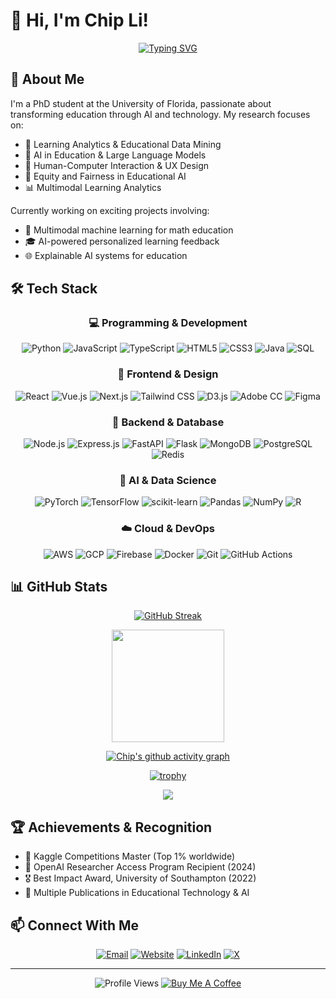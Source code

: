 # 👋 Hi, I'm Chip Li! 

<div align="center">
  
[![Typing SVG](https://readme-typing-svg.herokuapp.com?font=Fira+Code&pause=1000&color=2D9EF7&center=true&vCenter=true&width=435&lines=PhD+Student+%40+University+of+Florida;AI+%26+Education+Enthusiast;Making+Learning+Smarter+with+AI)](https://git.io/typing-svg)

</div>

## 🧠 About Me

I'm a PhD student at the University of Florida, passionate about transforming education through AI and technology. My research focuses on:

- 🎯 Learning Analytics & Educational Data Mining
- 🤖 AI in Education & Large Language Models
- 🎨 Human-Computer Interaction & UX Design
- 🌟 Equity and Fairness in Educational AI
- 📊 Multimodal Learning Analytics

Currently working on exciting projects involving:
- 🔬 Multimodal machine learning for math education
- 🎓 AI-powered personalized learning feedback
- 🌐 Explainable AI systems for education

## 🛠️ Tech Stack

<div align="center">

### 💻 Programming & Development
![Python](https://img.shields.io/badge/Python-3776AB?style=flat-square&logo=python&logoColor=white)
![JavaScript](https://img.shields.io/badge/JavaScript-F7DF1E?style=flat-square&logo=javascript&logoColor=black)
![TypeScript](https://img.shields.io/badge/TypeScript-007ACC?style=flat-square&logo=typescript&logoColor=white)
![HTML5](https://img.shields.io/badge/HTML5-E34F26?style=flat-square&logo=html5&logoColor=white)
![CSS3](https://img.shields.io/badge/CSS3-1572B6?style=flat-square&logo=css3&logoColor=white)
![Java](https://img.shields.io/badge/Java-ED8B00?style=flat-square&logo=openjdk&logoColor=white)
![SQL](https://img.shields.io/badge/SQL-4479A1?style=flat-square&logo=mysql&logoColor=white)

### 🎨 Frontend & Design
![React](https://img.shields.io/badge/React-20232A?style=flat-square&logo=react&logoColor=61DAFB)
![Vue.js](https://img.shields.io/badge/Vue.js-35495E?style=flat-square&logo=vue.js&logoColor=4FC08D)
![Next.js](https://img.shields.io/badge/Next.js-000000?style=flat-square&logo=next.js&logoColor=white)
![Tailwind CSS](https://img.shields.io/badge/Tailwind_CSS-38B2AC?style=flat-square&logo=tailwind-css&logoColor=white)
![D3.js](https://img.shields.io/badge/D3.js-F9A03C?style=flat-square&logo=d3.js&logoColor=white)
![Adobe CC](https://img.shields.io/badge/Adobe%20Creative%20Cloud-DA1F26?style=flat-square&logo=Adobe%20Creative%20Cloud&logoColor=white)
![Figma](https://img.shields.io/badge/Figma-F24E1E?style=flat-square&logo=figma&logoColor=white)

### 🔧 Backend & Database
![Node.js](https://img.shields.io/badge/Node.js-43853D?style=flat-square&logo=node.js&logoColor=white)
![Express.js](https://img.shields.io/badge/Express.js-404D59?style=flat-square&logo=express&logoColor=white)
![FastAPI](https://img.shields.io/badge/FastAPI-009688?style=flat-square&logo=fastapi&logoColor=white)
![Flask](https://img.shields.io/badge/Flask-000000?style=flat-square&logo=flask&logoColor=white)
![MongoDB](https://img.shields.io/badge/MongoDB-4EA94B?style=flat-square&logo=mongodb&logoColor=white)
![PostgreSQL](https://img.shields.io/badge/PostgreSQL-316192?style=flat-square&logo=postgresql&logoColor=white)
![Redis](https://img.shields.io/badge/Redis-DC382D?style=flat-square&logo=redis&logoColor=white)

### 🤖 AI & Data Science
![PyTorch](https://img.shields.io/badge/PyTorch-%23EE4C2C.svg?style=flat-square&logo=PyTorch&logoColor=white)
![TensorFlow](https://img.shields.io/badge/TensorFlow-%23FF6F00.svg?style=flat-square&logo=TensorFlow&logoColor=white)
![scikit-learn](https://img.shields.io/badge/scikit--learn-%23F7931E.svg?style=flat-square&logo=scikit-learn&logoColor=white)
![Pandas](https://img.shields.io/badge/pandas-%23150458.svg?style=flat-square&logo=pandas&logoColor=white)
![NumPy](https://img.shields.io/badge/numpy-%23013243.svg?style=flat-square&logo=numpy&logoColor=white)
![R](https://img.shields.io/badge/R-276DC3?style=flat-square&logo=r&logoColor=white)

### ☁️ Cloud & DevOps
![AWS](https://img.shields.io/badge/Amazon%20AWS-232F3E?style=flat-square&logo=amazonaws&logoColor=white)
![GCP](https://img.shields.io/badge/Google_Cloud-4285F4?style=flat-square&logo=google-cloud&logoColor=white)
![Firebase](https://img.shields.io/badge/Firebase-FFCA28?style=flat-square&logo=firebase&logoColor=black)
![Docker](https://img.shields.io/badge/Docker-2496ED?style=flat-square&logo=docker&logoColor=white)
![Git](https://img.shields.io/badge/Git-F05032?style=flat-square&logo=git&logoColor=white)
![GitHub Actions](https://img.shields.io/badge/GitHub_Actions-2088FF?style=flat-square&logo=github-actions&logoColor=white)

</div>

## 📊 GitHub Stats

<div align="center">

<!-- 添加 GitHub Streak -->
[![GitHub Streak](https://github-readme-streak-stats.herokuapp.com/?user=hichipli&theme=tokyonight&hide_border=true)](https://git.io/streak-stats)

<img height="180em" src="https://github-readme-stats.vercel.app/api/top-langs/?username=hichipli&layout=compact&langs_count=8&theme=tokyonight&hide_border=true"/>
  
[![Chip's github activity graph](https://github-readme-activity-graph.vercel.app/graph?username=hichipli&theme=tokyo-night&hide_border=true)](https://github.com/ashutosh00710/github-readme-activity-graph)

[![trophy](https://github-profile-trophy.vercel.app/?username=hichipli&theme=tokyonight&column=7&margin-w=15&margin-h=15)](https://github.com/ryo-ma/github-profile-trophy)

<img src="https://github-contribution-stats.vercel.app/api/?username=hichipli&theme=dark" />

</div>

## 🏆 Achievements & Recognition
- 🥇 Kaggle Competitions Master (Top 1% worldwide)
- 🏅 OpenAI Researcher Access Program Recipient (2024)
- 🎖️ Best Impact Award, University of Southampton (2022)
- 🌟 Multiple Publications in Educational Technology & AI

## 📫 Connect With Me

<div align="center">
  
[![Email](https://img.shields.io/badge/Email-D14836?style=for-the-badge&logo=gmail&logoColor=white)](mailto:hli3@ufl.edu)
[![Website](https://img.shields.io/badge/Website-4285F4?style=for-the-badge&logo=google-chrome&logoColor=white)](https://www.hongmingli.com/)
[![LinkedIn](https://img.shields.io/badge/LinkedIn-0077B5?style=for-the-badge&logo=linkedin&logoColor=white)](https://www.linkedin.com/in/chipli)
[![X](https://img.shields.io/badge/X-000000?style=for-the-badge&logo=x&logoColor=white)](https://X.com/hichipli)

</div>

---
<div align="center">
  
![Profile Views](https://komarev.com/ghpvc/?username=hichipli&color=brightgreen&style=flat-square)
[![Buy Me A Coffee](https://img.shields.io/badge/Buy%20Me%20a%20Coffee-ffdd00?style=flat-square&logo=buy-me-a-coffee&logoColor=black)](https://buymeacoffee.com/hichipli)

</div>
